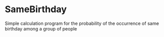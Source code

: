 # SameBirthday
Simple calculation program for the probability of the occurrence of same birthday among a group of people

